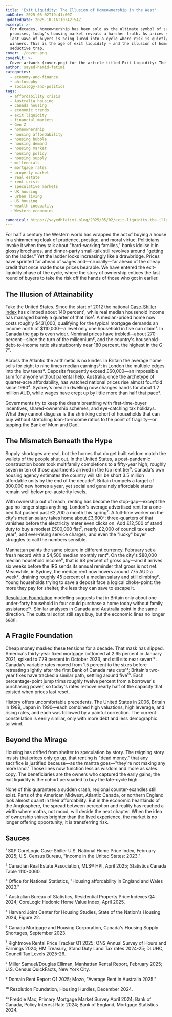 ```yaml
---
title: 'Exit Liquidity: The Illusion of Homeownership in the West'
pubDate: 2025-05-02T19:41:00Z
updatedDate: 2025-10-16T10:42:54Z
excerpt: >-
  For decades, homeownership has been sold as the ultimate symbol of success — but behind the glossy
  promises, today’s housing market reveals a harsher truth. As prices soar and wages stagnate, the
  last wave of buyers is being lured into a cycle where risk is quietly handed down from early
  winners. This is the age of exit liquidity — and the illusion of homeownership is its most
  seductive trap.
cover: ./cover.png
coverAlt: >-
  Cover artwork (cover.png) for the article titled Exit Liquidity: The Illusion of Homeownership in the West.
author: sayed-hamid-fatimi
categories:
  - economy-and-finance
  - philosophy
  - sociology-and-politics
tags:
  - affordability crisis
  - Australia housing
  - Canada housing
  - economic trends
  - exit liquidity
  - financial markets
  - Gen Z
  - homeownership
  - housing affordability
  - housing bubble
  - housing demand
  - housing market
  - housing policy
  - housing supply
  - millennials
  - mortgage rates
  - property market
  - real estate
  - rent crisis
  - speculative markets
  - UK housing
  - urban living
  - US housing
  - wealth inequality
  - Western economies

canonical: https://sayedhfatimi.blog/2025/05/02/exit-liquidity-the-illusion-of-homeownership-in-the-west/
---
```


For half a century the Western world has wrapped the act of buying a house in a shimmering cloak of prudence, prestige, and moral virtue. Politicians invoke it when they talk about "hard-working families," banks idolise it in glossy brochures, and dinner-party small-talk still revolves around "getting on the ladder." Yet the ladder looks increasingly like a drawbridge. Prices have sprinted far ahead of wages and—crucially—far ahead of the cheap credit that once made those prices bearable. We have entered the exit-liquidity phase of the cycle, where the story of ownership entices the last round of buyers to take the risk off the hands of those who got in earlier.

## The Illusion of Attainability

Take the United States. Since the start of 2012 the national [Case-Shiller index](https://www.spglobal.com/spdji/en/indices/indicators/sp-corelogic-case-shiller-us-national-home-price-nsa-index/) has climbed about 140 percent¹, while real median household income has managed barely a quarter of that rise¹. A median-priced home now costs roughly \$431,000; qualifying for the typical mortgage demands an income north of \$110,000—a level only one household in five can claim¹. In Canada the gap is even wider. Nominal prices have trebled—about 270 percent—since the turn of the millennium², and the country's household-debt-to-income ratio sits stubbornly near 180 percent, the highest in the G-7².

Across the Atlantic the arithmetic is no kinder. In Britain the average home sells for eight to nine times median earnings³; in London the multiple edges into the low teens³. Deposits frequently exceed £60,000—an impossible sum for anyone without parental help. Australia, once the archetype of quarter-acre affordability, has watched national prices rise almost fourfold since 1990⁴. Sydney's median dwelling now changes hands for about 1.2 million AUD, while wages have crept up by little more than half that pace⁴.

Governments try to keep the dream breathing with first-time-buyer incentives, shared-ownership schemes, and eye-catching tax holidays. What they cannot disguise is the shrinking cohort of households that can buy without stretching loan-to-income ratios to the point of fragility—or tapping the Bank of Mum and Dad.

## The Mismatch Beneath the Hype

Supply shortages are real, but the homes that do get built seldom match the wallets of the people shut out. In the United States, a post-pandemic construction boom took multifamily completions to a fifty-year high; roughly seven in ten of those apartments arrived in the top rent tier⁵. Canada's own housing agency estimates the country will still be short 3.5 million affordable units by the end of the decade⁶. Britain trumpets a target of 300,000 new homes a year, yet social and genuinely affordable starts remain well below pre-austerity levels.

With ownership out of reach, renting has become the stop-gap—except the gap no longer stops anything. London's average advertised rent for a one-bed flat pushed past £2,700 a month this spring⁷. A full-time worker on the city's median salary takes home about £3,600⁷; three-quarters of that vanishes before the electricity meter even clicks on. Add £12,500 of stand duty to buy a modest £500,000 flat⁷, nearly £2,000 of council tax each year⁷, and ever-rising service charges, and even the "lucky" buyer struggles to call the numbers sensible.

Manhattan paints the same picture in different currency. February set a fresh record with a \$4,500 median monthly rent⁸. On the city's \$80,000 median household income⁸, that is 68 percent of gross pay—and it arrives six weeks before the IRS sends its annual reminder that gross is not net. Meanwhile, in Sydney, the median rent now hovers around 775 AUD a week⁹, draining roughly 45 percent of a median salary and still climbing⁹. Young households trying to save a deposit face a logical choke-point: the more they pay for shelter, the less they can save to escape it.

[Resolution Foundation](https://www.resolutionfoundation.org/) modelling suggests that in Britain only about one under-forty household in four could purchase a home today without family assistance¹⁰. Similar analyses in Canada and Australia point in the same direction. The cultural script still says buy, but the economic lines no longer scan.

## A Fragile Foundation

Cheap money masked these tensions for a decade. That mask has slipped. America's thirty-year fixed mortgage bottomed at 2.65 percent in January 2021, spiked to 7.79 percent in October 2023, and still sits near seven¹³. Canada's variable rates moved from 1.5 percent to the sixes before retreating slightly after the first Bank of Canada rate cuts¹³; Britain's two-year fixes have tracked a similar path, settling around five¹³. Each percentage-point jump trims roughly twelve percent from a borrower's purchasing power, so today's rates remove nearly half of the capacity that existed when prices last reset.

History offers uncomfortable precedents. The United States in 2006, Britain in 1989, Japan in 1990—each combined high valuations, high leverage, and rising rates, and each was followed by a painful correction. The current constellation is eerily similar, only with more debt and less demographic tailwind.

## Beyond the Mirage

Housing has drifted from shelter to speculation by story. The reigning story insists that prices only go up, that renting is "dead money," that any sacrifice is justified because—as the mantra goes—"they're not making any more land." Those lines now function less as wisdom and more as sales copy. The beneficiaries are the owners who captured the early gains; the exit liquidity is the cohort persuaded to buy the late-cycle high.

None of this guarantees a sudden crash; regional counter-exandles still exist. Parts of the American Midwest, Atlantic Canada, or northern England look almost quaint in their affordability. But in the economic heartlands of the Anglosphere, the spread between perception and reality has reached a width where maths, not mood, will decide the next chapter. When the idea of ownership shines brighter than the lived experience, the market is no longer offering opportunity; it is transferring risk.

## Sauces

¹ S&P CoreLogic Case-Shiller U.S. National Home Price Index, February 2025; U.S. Census Bureau, "Income in the United States: 2023."

² Canadian Real Estate Association, MLS® HPI, April 2025; Statistics Canada Table 1110-0060.

³ Office for National Statistics, "Housing affordability in England and Wales 2023."

⁴ Australian Bureau of Statistics, Residential Property Price Indexes Q4 2024; CoreLogic Hedonic Home Value Index, April 2025.

⁵ Harvard Joint Center for Housing Studies, State of the Nation's Housing 2024, Figure 22.

⁶ Canada Mortgage and Housing Corporation, Canada's Housing Supply Shortages, September 2023.

⁷ Rightmove Rental Price Tracker Q1 2025; ONS Annual Survey of Hours and Earnings 2024; HM Treasury, Stand Duty Land Tax rates 2024-25; DLUHC, Council Tax Levels 2025-26.

⁸ Miller Samuel/Douglas Elliman, Manhattan Rental Report, February 2025; U.S. Census QuickFacts, New York City.

⁹ Domain Rent Report Q1 2025; Mozo, "Average Rent in Australia 2025."

¹⁰ Resolution Foundation, Housing Hurdles, December 2024.

¹³ Freddie Mac, Primary Mortgage Market Survey April 2024; Bank of Canada, Policy Interest Rate 2024; Bank of England, Mortgage Statistics 2024.
